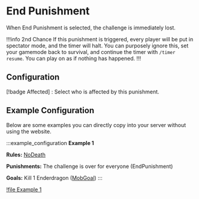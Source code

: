 # End Punishment

When End Punishment is selected, the challenge is immediately lost.

!!!info 2nd Chance
If this punishment is triggered, every player will be put in spectator mode, and the timer will halt. You can purposely ignore this, set your gamemode back to survival, and continue the timer with `/timer resume`. You can play on as if nothing has happened.
!!!

## Configuration

[!badge Affected]
:   Select who is affected by this punishment.

## Example Configuration

Below are some examples you can directly copy into your server without using the website.

:::example_configuration
**Example 1**

**Rules:** [NoDeath](../rules/noDeathRule)

**Punishments:** The challenge is over for everyone (EndPunishment)

**Goals:** Kill 1 Enderdragon ([MobGoal](../goals/mobGoal.md))
:::

[!file Example 1](../static/examples/no_death_end_challenge_mob_goal_1_ender_dragon.json)